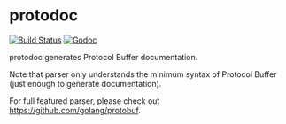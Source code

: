 
# protodoc

[![Build Status](https://img.shields.io/travis/coreos/protodoc.svg?style=flat-square)][cistat] [![Godoc](http://img.shields.io/badge/go-documentation-blue.svg?style=flat-square)][protodoc-godoc]

protodoc generates Protocol Buffer documentation.

Note that parser only understands the minimum syntax
of Protocol Buffer (just enough to generate documentation).

For full featured parser, please check out https://github.com/golang/protobuf.

[cistat]: https://travis-ci.org/coreos/protodoc
[protodoc-godoc]: https://godoc.org/github.com/coreos/protodoc

